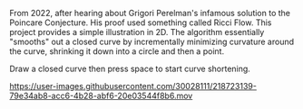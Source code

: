 From 2022, after hearing about Grigori Perelman's infamous solution to the Poincare Conjecture. His proof used something called Ricci Flow. This project provides a simple illustration in 2D. The algorithm essentially "smooths" out a closed curve by incrementally minimizing curvature around the curve, shrinking it down into a circle and then a point. 

Draw a closed curve then press space to start curve shortening. 

https://user-images.githubusercontent.com/30028111/218723139-79e34ab8-acc6-4b28-abf6-20e03544f8b6.mov
